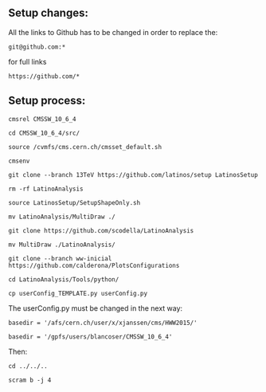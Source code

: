 ## Setup changes:

All the links to Github has to be changed in order to replace the:

```git@github.com:*```

 for full links 
 
 ```https://github.com/*```


## Setup process:

```
cmsrel CMSSW_10_6_4

cd CMSSW_10_6_4/src/

source /cvmfs/cms.cern.ch/cmsset_default.sh

cmsenv

git clone --branch 13TeV https://github.com/latinos/setup LatinosSetup

rm -rf LatinoAnalysis

source LatinosSetup/SetupShapeOnly.sh

mv LatinoAnalysis/MultiDraw ./

git clone https://github.com/scodella/LatinoAnalysis

mv MultiDraw ./LatinoAnalysis/

git clone --branch ww-inicial https://github.com/calderona/PlotsConfigurations

cd LatinoAnalysis/Tools/python/

cp userConfig_TEMPLATE.py userConfig.py

```
The userConfig.py must be changed in the next way:

```
basedir = '/afs/cern.ch/user/x/xjanssen/cms/HWW2015/'
```

```
basedir = '/gpfs/users/blancoser/CMSSW_10_6_4'
```

Then:

``` 
cd ../../..

scram b -j 4

```

